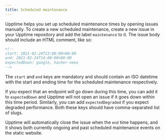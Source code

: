 ```yaml
---
title: Scheduled maintenance
---
```


Upptime helps you set up scheduled maintenance times by opening issues manually. To create a new scheduled maintenance, create a new issue in your Upptime repository and add the label `maintenance` to it. The issue body should include an HTML comment, like so:

```html
<!--
start: 2021-02-24T13:00:00+00:00
end: 2021-02-24T14:00:00+00:00
expectedDown: google, hacker-news
-->
```

The `start` and `end` keys are mandatory and should contain an ISO datetime with the start and ending time for the scheduled maintenance respectively.

If you expect that an endpoint will go down during this time, you can add it to `expectedDown` and Upptime will not open an issue if it goes down within this time period. Similarly, you can add `expectedDegraded` if you expect degraded performance. Both these keys should have comma-separated list of slugs.

Upptime will automatically close the issue when the `end` time happens, and it shows both currently ongoing and past scheduled maintenance events on the static website.
